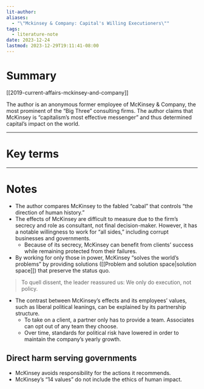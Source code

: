 ```yaml
---
lit-author: 
aliases:
  - "\"Mckinsey & Company: Capital's Willing Executioners\""
tags:
  - literature-note
date: 2023-12-24
lastmod: 2023-12-29T19:11:41-08:00
---
```

# Summary

[[2019-current-affairs-mckinsey-and-company]]

The author is an anonymous former employee of McKinsey & Company, the most prominent of the “Big Three” consulting firms. The author claims that McKinsey is “capitalism’s most effective messenger” and thus determined capital’s impact on the world.

---
# Key terms

---
# Notes

- The author compares McKinsey to the fabled “cabal” that controls “the direction of human history.”
- The effects of McKinsey are difficult to measure due to the firm’s secrecy and role as consultant, not final decision-maker. However, it has a notable willingness to work for “all sides,” including corrupt businesses and governments.
	- Because of its secrecy, McKinsey can benefit from clients’ success while remaining protected from their failures.
- By working for only those in power, McKinsey “solves the world’s problems” by providing solutions ([[Problem and solution space|solution space]]) that preserve the status quo.

> To quell dissent, the leader reassured us: We only do execution, not policy.

- The contrast between McKinsey’s effects and its employees’ values, such as liberal political leanings, can be explained by its partnership structure.
	- To take on a client, a partner only has to provide a team. Associates can opt out of any team they choose.
	- Over time, standards for political risk have lowered in order to maintain the company’s yearly growth.

## Direct harm serving governments

- McKinsey avoids responsibility for the actions it recommends.
- McKinsey’s “14 values” do not include the ethics of human impact.
